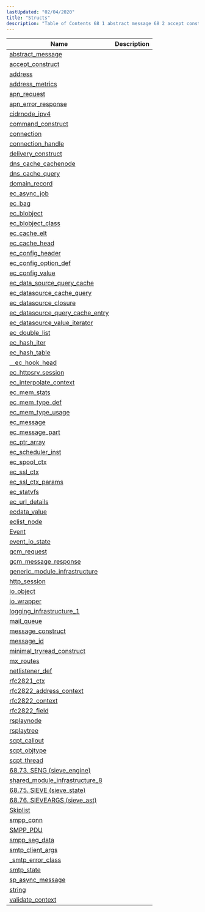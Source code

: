 ```yaml
---
lastUpdated: "02/04/2020"
title: "Structs"
description: "Table of Contents 68 1 abstract message 68 2 accept construct 68 3 address 68 4 address metrics 68 5 apn request 68 6 apn error response 68 7 cidrnode ipv 4 68 8 command construct 68 9 connection 68 10 connection handle 68 11 delivery construct 68 12 dns..."
---
```



| Name                                                                                                                                    | Description |
|-----------------------------------------------------------------------------------------------------------------------------------------|-------------|
| [abstract_message](/momentum/3/3-api/structs-abstract-message)                                |             |
| [accept_construct](/momentum/3/3-api/structs-accept-construct)                                |             |
| [address](/momentum/3/3-api/structs-address)                                                  |             |
| [address_metrics](/momentum/3/3-api/structs-address-metrics)                                  |             |
| [apn_request](/momentum/3/3-api/structs-apn-request)                                          |             |
| [apn_error_response](/momentum/3/3-api/structs-apn-error-response)                            |             |
| [cidrnode_ipv4](/momentum/3/3-api/structs-cidrnode-ipv-4)                                      |             |
| [command_construct](/momentum/3/3-api/structs-command-construct)                              |             |
| [connection](/momentum/3/3-api/structs-connection)                                            |             |
| [connection_handle](/momentum/3/3-api/structs-connection-handle)                             |             |
| [delivery_construct](/momentum/3/3-api/structs-delivery-construct)                           |             |
| [dns_cache_cachenode](/momentum/3/3-api/structs-dns-cache-cachenode)                         |             |
| [dns_cache_query](/momentum/3/3-api/structs-dns-cache-query)                                 |             |
| [domain_record](/momentum/3/3-api/structs-domain-record)                                     |             |
| [ec_async_job](/momentum/3/3-api/structs-ec-async-job)                                       |             |
| [ec_bag](/momentum/3/3-api/structs-ec-bag)                                                   |             |
| [ec_blobject](/momentum/3/3-api/structs-ec-blobject)                                         |             |
| [ec_blobject_class](/momentum/3/3-api/structs-ec-blobject-class)                             |             |
| [ec_cache_elt](/momentum/3/3-api/structs-ec-cache-elt)                                       |             |
| [ec_cache_head](/momentum/3/3-api/structs-ec-cache-head)                                     |             |
| [ec_config_header](/momentum/3/3-api/structs-ec-config-header)                               |             |
| [ec_config_option_def](/momentum/3/3-api/structs-ec-config-option-def)                       |             |
| [ec_config_value](/momentum/3/3-api/structs-ec-config-value)                                 |             |
| [ec_data_source_query_cache](/momentum/3/3-api/structs-ec-data-source-query-cache)           |             |
| [ec_datasource_cache_query](/momentum/3/3-api/structs-ec-datasource-cache-query)             |             |
| [ec_datasource_closure](/momentum/3/3-api/structs-ec-datasource-closure)                     |             |
| [ec_datasource_query_cache_entry](/momentum/3/3-api/structs-ec-datasource-query-cache-entry) |             |
| [ec_datasource_value_iterator](/momentum/3/3-api/structs-ec-datasource-value-iterator)       |             |
| [ec_double_list](/momentum/3/3-api/structs-ec-double-list)                                   |             |
| [ec_hash_iter](/momentum/3/3-api/structs-ec-hash-iter)                                       |             |
| [ec_hash_table](/momentum/3/3-api/structs-ec-hash-table)                                     |             |
| [__ec_hook_head](/momentum/3/3-api/structs-ec-hook-head)                                     |             |
| [ec_httpsrv_session](/momentum/3/3-api/structs-ec-httpsrv-session)                           |             |
| [ec_interpolate_context](/momentum/3/3-api/structs-ec-interpolate-context)                   |             |
| [ec_mem_stats](/momentum/3/3-api/structs-ec-mem-stats)                                       |             |
| [ec_mem_type_def](/momentum/3/3-api/structs-ec-mem-type-def)                                 |             |
| [ec_mem_type_usage](/momentum/3/3-api/structs-ec-mem-type-usage)                             |             |
| [ec_message](/momentum/3/3-api/structs-ec-message)                                           |             |
| [ec_message_part](/momentum/3/3-api/structs-ec-message-part)                                 |             |
| [ec_ptr_array](/momentum/3/3-api/structs-ec-ptr-array)                                       |             |
| [ec_scheduler_inst](/momentum/3/3-api/structs-ec-scheduler-inst)                             |             |
| [ec_spool_ctx](/momentum/3/3-api/structs-ec-spool-ctx)                                       |             |
| [ec_ssl_ctx](/momentum/3/3-api/structs-ec-ssl-ctx)                                           |             |
| [ec_ssl_ctx_params](/momentum/3/3-api/structs-ec-ssl-ctx-params)                             |             |
| [ec_statvfs](/momentum/3/3-api/structs-ec-statvfs)                                           |             |
| [ec_url_details](/momentum/3/3-api/structs-ec-url-details)                                   |             |
| [ecdata_value](/momentum/3/3-api/structs-ecdata-value)                                       |             |
| [eclist_node](/momentum/3/3-api/structs-eclist-node)                                         |             |
| [Event](/momentum/3/3-api/structs-event)                                                     |             |
| [event_io_state](/momentum/3/3-api/structs-event-io-state)                                   |             |
| [gcm_request](/momentum/3/3-api/structs-gcm-request)                                         |             |
| [gcm_message_response](/momentum/3/3-api/structs-gcm-message-response)                       |             |
| [generic_module_infrastructure](/momentum/3/3-api/structs-generic-module-infrastructure)     |             |
| [http_session](/momentum/3/3-api/structs-http-session)                                       |             |
| [io_object](/momentum/3/3-api/structs-io-object)                                             |             |
| [io_wrapper](/momentum/3/3-api/structs-io-wrapper)                                           |             |
| [logging_infrastructure_1](/momentum/3/3-api/structs-logging-infrastructure-1)               |             |
| [mail_queue](/momentum/3/3-api/structs-mail-queue)                                           |             |
| [message_construct](/momentum/3/3-api/structs-message-construct)                             |             |
| [message_id](/momentum/3/3-api/structs-message-id)                                           |             |
| [minimal_tryread_construct](/momentum/3/3-api/structs-minimal-tryread-construct)             |             |
| [mx_routes](/momentum/3/3-api/structs-mx-routes)                                             |             |
| [netlistener_def](/momentum/3/3-api/structs-netlistener-def)                                 |             |
| [rfc2821_ctx](/momentum/3/3-api/structs-rfc-2821-ctx)                                         |             |
| [rfc2822_address_context](/momentum/3/3-api/structs-rfc-2822-address-context)                 |             |
| [rfc2822_context](/momentum/3/3-api/structs-rfc-2822-context)                                 |             |
| [rfc2822_field](/momentum/3/3-api/structs-rfc-2822-field)                                     |             |
| [rsplaynode](/momentum/3/3-api/structs-rsplaynode)                                           |             |
| [rsplaytree](/momentum/3/3-api/structs-rsplaytree)                                           |             |
| [scpt_callout](/momentum/3/3-api/structs-scpt-callout)                                       |             |
| [scpt_objtype](/momentum/3/3-api/structs-scpt-objtype)                                       |             |
| [scpt_thread](/momentum/3/3-api/structs-scpt-thread)                                         |             |
| [68.73. SENG (sieve_engine)](https://support.messagesystems.com/docs/web-c-api/structs.seng.php)                                        |             |
| [shared_module_infrastructure_8](/momentum/3/3-api/structs-shared-module-infrastructure-8)   |             |
| [68.75. SIEVE (sieve_state)](https://support.messagesystems.com/docs/web-c-api/structs.sieve.php)                                       |             |
| [68.76. SIEVEARGS (sieve_ast)](https://support.messagesystems.com/docs/web-c-api/structs.sieve_ast.php)                                 |             |
| [Skiplist](/momentum/3/3-api/structs-skiplist)                                               |             |
| [smpp_conn](/momentum/3/3-api/structs-smpp-conn)                                             |             |
| [SMPP_PDU](/momentum/3/3-api/structs-smpp-pdu)                                               |             |
| [smpp_seg_data](/momentum/3/3-api/structs-smpp-seg-data)                                     |             |
| [smtp_client_args](/momentum/3/3-api/structs-smtp-client-args)                               |             |
| [_smtp_error_class](/momentum/3/3-api/structs-smtp-error-class)                              |             |
| [smtp_state](/momentum/3/3-api/structs-smtp-state)                                           |             |
| [sp_async_message](/momentum/3/3-api/structs-sp-async-message)                               |             |
| [string](/momentum/3/3-api/structs-string)                                                   |             |
| [validate_context](/momentum/3/3-api/structs-validate-context)                               |             |
